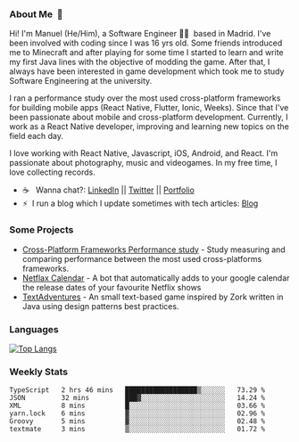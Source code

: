 ### About Me &nbsp;🐢

Hi! I'm Manuel (He/Him), a Software Engineer 👨‍💻 &nbsp;based in Madrid. I've been involved with coding since I was 16 yrs old. Some friends introduced me to Minecraft and after playing for some time I started to learn and write my first Java lines with the objective of modding the game. After that, I always have been interested in game development which took me to study Software Engineering at the university.

I ran a performance study over the most used cross-platform frameworks for building mobile apps (React Native, Flutter, Ionic, Weeks). Since that I've been passionate about mobile and cross-platform development. Currently, I work as a React Native developer, improving and learning new topics on the field each day.

I love working with React Native, Javascript, iOS, Android, and React. I'm passionate about photography, music and videogames. In my free time, I love collecting records.

- ☕️ &nbsp; Wanna chat?: [LinkedIn](https://www.linkedin.com/in/manuelrdsg) || [Twitter](https://twitter.com/manuelrdsg) || [Portfolio](https://me.manuelrdsg.com)
- ⚡️&nbsp; I run a blog which I update sometimes with tech articles: [Blog](https://manuelrdsg.com)

### Some Projects

- [Cross-Platform Frameworks Performance study](https://rodin.uca.es/handle/10498/20951) - Study measuring and comparing performance between the most used cross-platforms frameworks.
- [Netflax Calendar](https://github.com/manuelrdsg/NetflaxCalendar) - A bot that automatically adds to your google calendar the release dates of your favourite Netflix shows
- [TextAdventures](https://github.com/manuelrdsg/TextAdventures) - An small text-based game inspired by Zork written in Java using design patterns best practices.

### Languages

[![Top Langs](https://github-readme-stats.vercel.app/api/top-langs/?username=manuelrdsg&layout=compact&langs_count=9&hide=html)](https://github.com/manuelrdsg)

### Weekly Stats

<!--START_SECTION:waka-->

```text
TypeScript   2 hrs 46 mins   ██████████████████▒░░░░░░   73.29 %
JSON         32 mins         ███▓░░░░░░░░░░░░░░░░░░░░░   14.24 %
XML          8 mins          █░░░░░░░░░░░░░░░░░░░░░░░░   03.66 %
yarn.lock    6 mins          ▓░░░░░░░░░░░░░░░░░░░░░░░░   02.96 %
Groovy       5 mins          ▓░░░░░░░░░░░░░░░░░░░░░░░░   02.48 %
textmate     3 mins          ▒░░░░░░░░░░░░░░░░░░░░░░░░   01.72 %
```

<!--END_SECTION:waka-->
